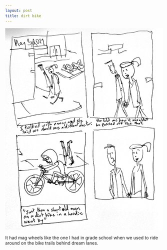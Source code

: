 ```yaml
---
layout: post
title: dirt bike
---
```

![dirt bike](/public/images/may-3-2017-comic.png)

It had mag wheels like the one I had in grade school when we used to ride around on the bike trails behind dream lanes.